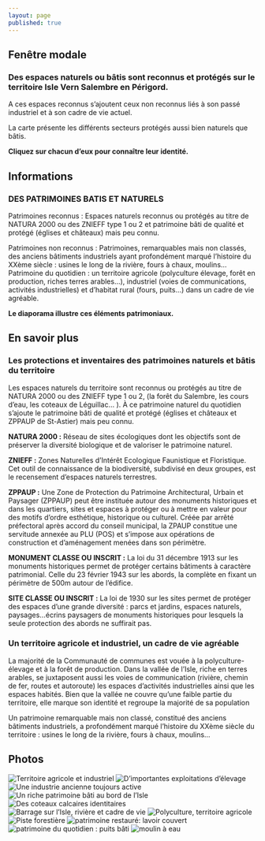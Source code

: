 ```yaml
---
layout: page
published: true
---
```


## Fenêtre modale
### Des espaces naturels ou bâtis sont reconnus et protégés sur le territoire Isle Vern Salembre en Périgord.

A ces espaces reconnus s’ajoutent ceux non reconnus liés à son passé industriel et à son cadre de vie actuel.

La carte présente les différents secteurs protégés aussi bien naturels que bâtis. 

**Cliquez sur chacun d’eux pour connaître leur identité.**




## Informations
### DES PATRIMOINES BATIS ET NATURELS

Patrimoines reconnus : Espaces naturels reconnus ou protégés au titre de NATURA 2000 ou des ZNIEFF type 1 ou 2 et patrimoine bâti de qualité et protégé (églises et châteaux) mais peu connu.

Patrimoines non reconnus : Patrimoines, remarquables mais non classés, des anciens bâtiments industriels ayant profondément marqué l’histoire du XXème siècle : usines le long de la rivière, fours à chaux, moulins…
Patrimoine du quotidien : un territoire agricole (polyculture élevage, forêt en production, riches terres arables…), industriel (voies de communications, activités industrielles) et d’habitat rural (fours, puits...) dans un cadre de vie agréable.

**Le diaporama illustre ces éléments patrimoniaux.**


## En savoir plus

### Les protections et inventaires des patrimoines naturels et bâtis du territoire
Les espaces naturels du territoire sont reconnus ou protégés au titre de NATURA 2000 ou des ZNIEFF type 1 ou 2, (la forêt du Salembre, les cours d’eau, les coteaux de Léguillac… ). À ce patrimoine naturel du quotidien s’ajoute le patrimoine bâti de qualité et protégé (églises et châteaux et ZPPAUP de St-Astier) mais peu connu.  

**NATURA 2000 :** Réseau de sites écologiques dont les objectifs sont de préserver la diversité biologique et de valoriser le patrimoine naturel.

**ZNIEFF :** Zones Naturelles d’Intérêt Ecologique Faunistique et Floristique. Cet outil de connaissance de la biodiversité, subdivisé en deux groupes, est le recensement d’espaces naturels terrestres.

**ZPPAUP :** 
Une  Zone de Protection du Patrimoine Architectural, Urbain et Paysager (ZPPAUP) peut être instituée autour des monuments historiques et dans les quartiers, sites et espaces à protéger ou à mettre en valeur pour des motifs d’ordre esthétique, historique ou culturel.
Créée par arrêté préfectoral après accord du conseil municipal, la ZPAUP constitue une servitude annexée au PLU (POS) et s’impose aux opérations de construction et d’aménagement menées dans son périmètre.

**MONUMENT CLASSE OU INSCRIT :** La loi du 31 décembre 1913 sur les monuments historiques permet de protéger certains bâtiments à caractère patrimonial. Celle du 23 février 1943 sur les abords, la complète en fixant un périmètre de 500m autour de l’édifice.

**SITE CLASSE OU INSCRIT :** La loi de 1930 sur les sites permet de protéger des espaces d’une grande diversité : parcs et jardins, espaces naturels, paysages…écrins paysagers de monuments historiques pour lesquels la seule protection des abords ne suffirait pas.


### Un territoire agricole et industriel, un cadre de vie agréable

La majorité de la Communauté de communes est vouée à la polyculture-élevage et à la forêt de production.
Dans la vallée de l’Isle, riche en terres arables, se juxtaposent aussi les voies de communication (rivière, chemin de fer, routes et autoroute)  les espaces d’activités industrielles ainsi que les espaces habités. Bien que la vallée ne couvre qu’une faible partie du territoire, elle marque son identité et regroupe la majorité de sa population 

Un patrimoine remarquable mais non classé, constitué des anciens bâtiments industriels, a profondément marqué l’histoire du XXème siècle du territoire : usines le long de la rivière, fours à chaux, moulins…

## Photos
![Territoire agricole et industriel](data/images/1/geographie/1_geographie_8.jpg)
![D’importantes exploitations d’élevage](data/images/1/atouts/1_atouts_1.jpg)
![Une industrie ancienne toujours active](data/images/1/atouts/1_atouts_2.jpg)
![Un riche patrimoine bâti au bord de l’Isle](data/images/1/atouts/1_atouts_3.jpg)
![Des coteaux calcaires identitaires](data/images/1/atouts/1_atouts_4.jpg)
![Barrage sur l’Isle, rivière et cadre de vie ](data/images/1/atouts/1_atouts_5.jpg)
![Polyculture, territoire agricole](data/images/1/atouts/1_atouts_6.jpg)
![Piste forestière](data/images/1/atouts/1_atouts_7.jpg)
![patrimoine restauré: lavoir couvert](data/images/1/atouts/1_atouts_11.jpg)
![patrimoine du quotidien : puits bâti](data/images/1/atouts/1_atouts_9.jpg) 
![moulin à eau](data/images/1/atouts/1_atouts_10.jpg)